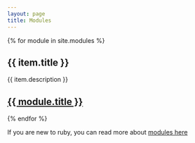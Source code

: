 ```yaml
---
layout: page
title: Modules
---
```


{% for module in site.modules %}
  <h2>{{ item.title }}</h2>
  <p>{{ item.description }}
  <p><h2><a href="{{ module.url | prepend: site.github.url }}">{{ module.title }}</a></h2>
{% endfor %}

<p>If you are new to ruby, you can read more about <a href="https://www.tutorialspoint.com/ruby/ruby_modules.htm">modules here</a>
